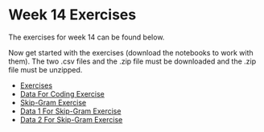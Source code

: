 # Week 14 Exercises
The exercises for week 14 can be found below. 
 
Now get started with the exercises (download the notebooks to work with them). The two .csv files and the .zip file must be downloaded and the .zip file must be unzipped.
* [Exercises](theory.ipynb)
* [Data For Coding Exercise](smsspamcollection.zip)
* [Skip-Gram Exercise](skipgram.ipynb)
* [Data 1 For Skip-Gram Exercise](data.csv)
* [Data 2 For Skip-Gram Exercise](word_to_idx.csv)
